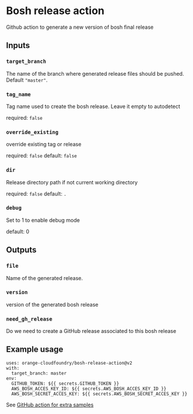 #  Bosh release action

Github action to generate a new version of bosh final release

## Inputs

### `target_branch`

The name of the branch where generated release files should be pushed. Default `"master"`.

### `tag_name`
Tag name used to create the bosh release. Leave it empty to autodetect

required: `false`

### `override_existing`
override existing tag or release

required: `false`
default: `false`

### `dir`
Release directory path if not current working directory

required: `false`
default: `.`

### `debug`
Set to 1 to enable debug mode

default: 0
## Outputs

### `file`

Name of the generated release.

### `version`

version of the generated bosh release

### `need_gh_release`

Do we need to create a GitHub release associated to this bosh release

## Example usage

```
uses: orange-cloudfoundry/bosh-release-action@v2
with:
  target_branch: master
env:
  GITHUB_TOKEN: ${{ secrets.GITHUB_TOKEN }}
  AWS_BOSH_ACCES_KEY_ID: ${{ secrets.AWS_BOSH_ACCES_KEY_ID }}
  AWS_BOSH_SECRET_ACCES_KEY: ${{ secrets.AWS_BOSH_SECRET_ACCES_KEY }}
```

See [GitHub action for extra samples](./.github/workflows/on-commit.yml)
